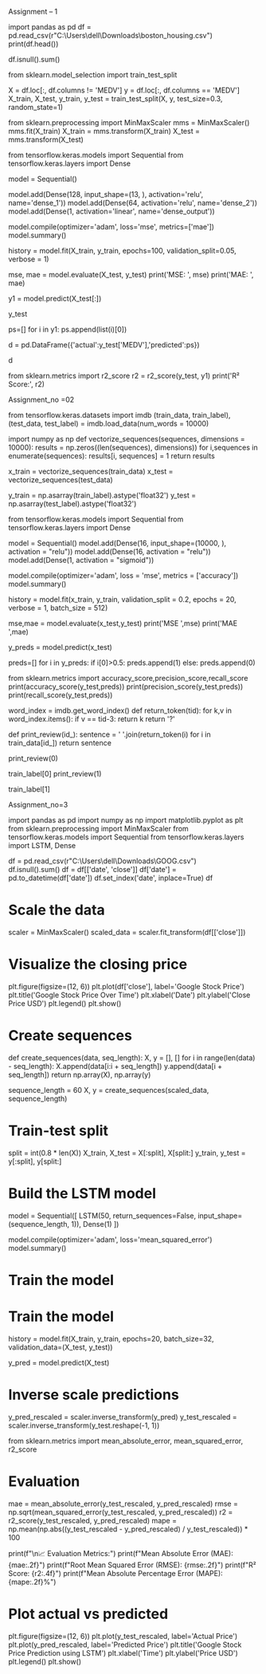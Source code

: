 Assignment – 1

import pandas as pd
df = pd.read_csv(r"C:\Users\dell\Downloads\boston_housing.csv")
print(df.head())

df.isnull().sum()

from sklearn.model_selection import train_test_split

X = df.loc[:, df.columns != 'MEDV']
y = df.loc[:, df.columns == 'MEDV']
X_train, X_test, y_train, y_test = train_test_split(X, y, test_size=0.3, random_state=1)

from sklearn.preprocessing import MinMaxScaler
mms = MinMaxScaler()
mms.fit(X_train)
X_train = mms.transform(X_train)
X_test = mms.transform(X_test)


from tensorflow.keras.models import Sequential
from tensorflow.keras.layers import Dense

model = Sequential()

model.add(Dense(128, input_shape=(13, ), activation='relu', name='dense_1'))
model.add(Dense(64, activation='relu', name='dense_2'))
model.add(Dense(1, activation='linear', name='dense_output'))

model.compile(optimizer='adam', loss='mse', metrics=['mae'])
model.summary()


history = model.fit(X_train, y_train, epochs=100, validation_split=0.05, verbose = 1)

mse, mae = model.evaluate(X_test, y_test)
print('MSE: ', mse)
print('MAE: ', mae)

y1 = model.predict(X_test[:])

y_test

ps=[]
for i in y1:
    ps.append(list(i)[0])

d = pd.DataFrame({'actual':y_test['MEDV'],'predicted':ps})

d

from sklearn.metrics import r2_score
r2 = r2_score(y_test, y1)
print('R² Score:', r2)


Assignment_no =02

from tensorflow.keras.datasets import imdb
(train_data, train_label), (test_data, test_label) = imdb.load_data(num_words = 10000)

import numpy as np
def vectorize_sequences(sequences, dimensions = 10000):
  results = np.zeros((len(sequences), dimensions))
  for i,sequences in enumerate(sequences):
    results[i, sequences] = 1
  return results

x_train = vectorize_sequences(train_data)
x_test = vectorize_sequences(test_data)

y_train = np.asarray(train_label).astype('float32')
y_test = np.asarray(test_label).astype('float32')

from tensorflow.keras.models import Sequential
from tensorflow.keras.layers import Dense

model = Sequential()
model.add(Dense(16, input_shape=(10000, ), activation = "relu"))
model.add(Dense(16, activation = "relu"))
model.add(Dense(1, activation = "sigmoid"))

model.compile(optimizer='adam', loss = 'mse', metrics = ['accuracy'])
model.summary()

history = model.fit(x_train, y_train, validation_split = 0.2, epochs = 20, verbose = 1, batch_size = 512)

mse,mae = model.evaluate(x_test,y_test)
print('MSE ',mse)
print('MAE ',mae)

y_preds = model.predict(x_test)


preds=[]
for i in y_preds:
    if i[0]>0.5:
        preds.append(1)
    else:
        preds.append(0)


from sklearn.metrics import accuracy_score,precision_score,recall_score
print(accuracy_score(y_test,preds))
print(precision_score(y_test,preds))
print(recall_score(y_test,preds))

word_index = imdb.get_word_index()
def return_token(tid):
    for k,v in word_index.items():
        if v == tid-3:
            return k
    return '?'     


def print_review(id_):
    sentence = ' '.join(return_token(i) for i in train_data[id_])
    return sentence

print_review(0)

train_label[0]
print_review(1)

train_label[1]








Assignment_no=3

import pandas as pd
import numpy as np
import matplotlib.pyplot as plt
from sklearn.preprocessing import MinMaxScaler
from tensorflow.keras.models import Sequential
from tensorflow.keras.layers import LSTM, Dense

df = pd.read_csv(r"C:\Users\dell\Downloads\GOOG.csv")  
df.isnull().sum()
df = df[['date', 'close']]
df['date'] = pd.to_datetime(df['date'])
df.set_index('date', inplace=True)
df

# Scale the data
scaler = MinMaxScaler()
scaled_data = scaler.fit_transform(df[['close']])


# Visualize the closing price
plt.figure(figsize=(12, 6))
plt.plot(df['close'], label='Google Stock Price')
plt.title('Google Stock Price Over Time')
plt.xlabel('Date')
plt.ylabel('Close Price USD')
plt.legend()
plt.show()


# Create sequences
def create_sequences(data, seq_length):
    X, y = [], []
    for i in range(len(data) - seq_length):
        X.append(data[i:i + seq_length])
        y.append(data[i + seq_length])
    return np.array(X), np.array(y)

sequence_length = 60
X, y = create_sequences(scaled_data, sequence_length)


# Train-test split
split = int(0.8 * len(X))
X_train, X_test = X[:split], X[split:]
y_train, y_test = y[:split], y[split:]

# Build the LSTM model
model = Sequential([
    LSTM(50, return_sequences=False, input_shape=(sequence_length, 1)),
    Dense(1)
])

model.compile(optimizer='adam', loss='mean_squared_error')
model.summary()

# Train the model
# Train the model
history = model.fit(X_train, y_train, epochs=20, batch_size=32, validation_data=(X_test, y_test))


y_pred = model.predict(X_test)

# Inverse scale predictions
y_pred_rescaled = scaler.inverse_transform(y_pred)
y_test_rescaled = scaler.inverse_transform(y_test.reshape(-1, 1))


from sklearn.metrics import mean_absolute_error, mean_squared_error, r2_score
# Evaluation
mae = mean_absolute_error(y_test_rescaled, y_pred_rescaled)
rmse = np.sqrt(mean_squared_error(y_test_rescaled, y_pred_rescaled))
r2 = r2_score(y_test_rescaled, y_pred_rescaled)
mape = np.mean(np.abs((y_test_rescaled - y_pred_rescaled) / y_test_rescaled)) * 100

print(f"\n📈 Evaluation Metrics:")
print(f"Mean Absolute Error (MAE): {mae:.2f}")
print(f"Root Mean Squared Error (RMSE): {rmse:.2f}")
print(f"R² Score: {r2:.4f}")
print(f"Mean Absolute Percentage Error (MAPE): {mape:.2f}%")


# Plot actual vs predicted
plt.figure(figsize=(12, 6))
plt.plot(y_test_rescaled, label='Actual Price')
plt.plot(y_pred_rescaled, label='Predicted Price')
plt.title('Google Stock Price Prediction using LSTM')
plt.xlabel('Time')
plt.ylabel('Price USD')
plt.legend()
plt.show()



